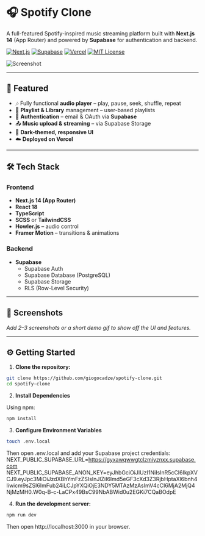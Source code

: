 # 🎧 Spotify Clone

A full-featured Spotify-inspired music streaming platform built with **Next.js 14** (App Router) and powered by **Supabase** for authentication and backend.

[![Next.js](https://img.shields.io/badge/Next.js-14-blue?logo=nextdotjs)](https://nextjs.org)
[![Supabase](https://img.shields.io/badge/Supabase-Backend-green?logo=supabase)](https://supabase.com)
[![Vercel](https://img.shields.io/badge/Deployed%20on-Vercel-black?logo=vercel)](https://vercel.com)
[![MIT License](https://img.shields.io/github/license/giogocadze/spotify-clone)](LICENSE)

![Screenshot](./public/screenshot.png) <!-- Replace this with an actual screenshot -->

---

## 🚀 Featured

- 🎶 Fully functional **audio player** – play, pause, seek, shuffle, repeat
- 📁 **Playlist & Library** management – user-based playlists
- 🔐 **Authentication** – email & OAuth via **Supabase**
- 📤 **Music upload & streaming** – via Supabase Storage
- 🎨 **Dark-themed, responsive UI**
- ☁️ **Deployed on Vercel**

---

## 🛠 Tech Stack

### Frontend
- **Next.js 14 (App Router)**
- **React 18**
- **TypeScript**
- **SCSS** or **TailwindCSS**
- **Howler.js** – audio control
- **Framer Motion** – transitions & animations

### Backend
- **Supabase**
  - Supabase Auth
  - Supabase Database (PostgreSQL)
  - Supabase Storage
  - RLS (Row-Level Security)

---

## 📸 Screenshots

_Add 2–3 screenshots or a short demo gif to show off the UI and features._

---

## ⚙️ Getting Started

1. **Clone the repository:**

```bash
git clone https://github.com/giogocadze/spotify-clone.git
cd spotify-clone
```
2. **Install Dependencies**

Using npm:

```bash
npm install
```
3. **Configure Environment Variables**
```bash
touch .env.local
```
Then open .env.local and add your Supabase project credentials:
NEXT_PUBLIC_SUPABASE_URL=https://gyxawqwwgtclzmiyznxx.supabase.com
NEXT_PUBLIC_SUPABASE_ANON_KEY=eyJhbGciOiJIUzI1NiIsInR5cCI6IkpXVCJ9.eyJpc3MiOiJzdXBhYmFzZSIsInJlZiI6Imd5eGF3cXd3Z3RjbHptaXl6bnh4Iiwicm9sZSI6ImFub24iLCJpYXQiOjE3NDY5MTAzMzAsImV4cCI6MjA2MjQ4NjMzMH0.W0q-B-c-LaCPx49BsC99NbABWid0u2EGKi7CQaBOdpE


4. **Run the development server:**
```bash
npm run dev
```
Then open http://localhost:3000 in your browser.
